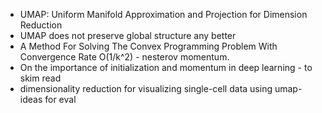 * UMAP: Uniform Manifold Approximation and Projection for Dimension Reduction
* UMAP does not preserve global structure any better
* A Method For Solving The Convex Programming Problem With Convergence Rate O(1/k^2) - nesterov momentum.
* On the importance of initialization and momentum in deep learning - to skim read
* dimensionality reduction for visualizing single-cell data using umap- ideas for eval